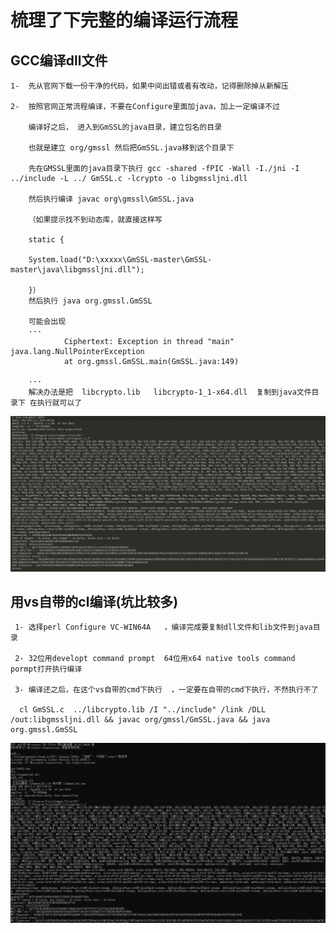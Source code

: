 # 梳理了下完整的编译运行流程

## GCC编译dll文件

    1-  先从官网下载一份干净的代码，如果中间出错或者有改动，记得删除掉从新解压  

    2-  按照官网正常流程编译，不要在Configure里面加java，加上一定编译不过   

        编译好之后， 进入到GmSSL的java目录，建立包名的目录  

        也就是建立 org/gmssl 然后把GmSSL.java移到这个目录下  

        先在GMSSL里面的java目录下执行 gcc -shared -fPIC -Wall -I./jni -I ../include -L ../ GmSSL.c -lcrypto -o libgmssljni.dll  

        然后执行编译 javac org\gmssl\GmSSL.java  

        （如果提示找不到动态库，就直接这样写  

        static {  

        System.load("D:\xxxxx\GmSSL-master\GmSSL-master\java\libgmssljni.dll");  

        }）
        然后执行 java org.gmssl.GmSSL

        可能会出现
        ···
                Ciphertext: Exception in thread "main" java.lang.NullPointerException
                at org.gmssl.GmSSL.main(GmSSL.java:149)

        ··· 
        解决办法是把  libcrypto.lib   libcrypto-1_1-x64.dll  复制到java文件目录下 在执行就可以了 
 ![image](https://github.com/zhangxy123666/gmssl-ftw/blob/master/Popo%E6%88%AA%E5%9B%BE202084111428.png?raw=true)
## 用vs自带的cl编译(坑比较多)
     1- 选择perl Configure VC-WIN64A   ，编译完成要复制dll文件和lib文件到java目录
   
     2- 32位用developt command prompt  64位用x64 native tools command pormpt打开执行编译  
   
     3- 编译还之后，在这个vs自带的cmd下执行  ，一定要在自带的cmd下执行，不然执行不了  
   
      cl GmSSL.c  ../libcrypto.lib /I "../include" /link /DLL /out:libgmssljni.dll && javac org/gmssl/GmSSL.java && java org.gmssl.GmSSL  
 ![image](https://github.com/zhangxy123666/gmssl-ftw/blob/master/Popo%E6%88%AA%E5%9B%BE202084111514.png?raw=true)
